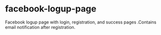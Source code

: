 # facebook-logup-page
Facebook logup page with login, registration, and success pages .Contains email notification after registration. 
